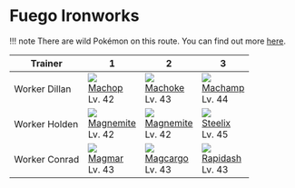 # Fuego Ironworks

!!! note
    There are wild Pokémon on this route. You can find out more [here](../../wild_pokemon/fuego_ironworks/).


Trainer       | 1                                   | 2                                   | 3                                  | 
---           | ---                                 | ---                                 | ---                                | 
Worker Dillan | ![][066]<br> [Machop]<br> Lv. 42    | ![][067]<br> [Machoke]<br> Lv. 43   | ![][068]<br> [Machamp]<br> Lv. 44  | 
Worker Holden | ![][081]<br> [Magnemite]<br> Lv. 42 | ![][081]<br> [Magnemite]<br> Lv. 42 | ![][208]<br> [Steelix]<br> Lv. 45  | 
Worker Conrad | ![][126]<br> [Magmar]<br> Lv. 43    | ![][219]<br> [Magcargo]<br> Lv. 43  | ![][078]<br> [Rapidash]<br> Lv. 43 | 

[Machop]: ../../pokemon_changes/066/
[Machoke]: ../../pokemon_changes/067/
[Machamp]: ../../pokemon_changes/068/
[Rapidash]: ../../pokemon_changes/078/
[Magnemite]: ../../pokemon_changes/081/
[Magmar]: ../../pokemon_changes/126/
[Steelix]: ../../pokemon_changes/208/
[Magcargo]: ../../pokemon_changes/219/
[066]: ../img/pokemon/066.png
[067]: ../img/pokemon/067.png
[068]: ../img/pokemon/068.png
[078]: ../img/pokemon/078.png
[081]: ../img/pokemon/081.png
[126]: ../img/pokemon/126.png
[208]: ../img/pokemon/208.png
[219]: ../img/pokemon/219.png
